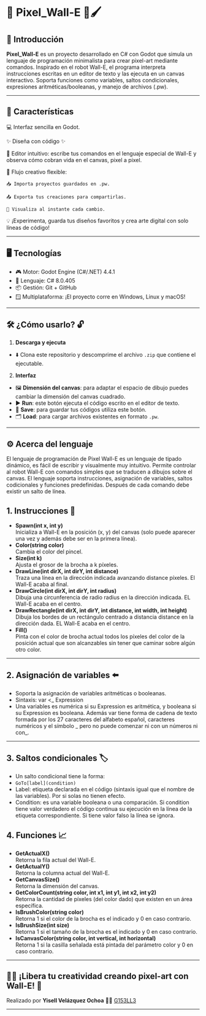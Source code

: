 # 🎨 Pixel_Wall-E 🤖🖌️

## 🚀 Introducción

**Pixel_Wall-E** es un proyecto desarrollado en C# con Godot que simula un lenguaje de programación minimalista para crear pixel-art mediante comandos. Inspirado en el robot Wall-E, el programa interpreta instrucciones escritas en un editor de texto y las ejecuta en un canvas interactivo. Soporta funciones como variables, saltos condicionales, expresiones aritméticas/booleanas, y manejo de archivos (.pw). 

---

##  🎯️ Características

💻 Interfaz sencilla en Godot.

✨ Diseña con código ✨

📝 Editor intuitivo: escribe tus comandos en el lenguaje especial de Wall-E y observa cómo cobran vida en el canvas, pixel a pixel.

🔄 Flujo creativo flexible:

    📥 Importa proyectos guardados en .pw.

    📤 Exporta tus creaciones para compartirlas.

    🎨 Visualiza al instante cada cambio.

💡 ¡Experimenta, guarda tus diseños favoritos y crea arte digital con solo líneas de código!

---

##  🖥️ Tecnologías

 - 🎮 Motor: Godot Engine (C#/.NET) 4.4.1
 - 👾 Lenguaje: C# 8.0.405
 - 📦 Gestión: Git + GitHub
 - 🪟 Multiplataforma: ¡El proyecto corre en Windows, Linux y macOS! 

---

## 🛠️ ¿Cómo usarlo? 🔓

1. **Descarga y ejecuta**
  - ⬇️ Clona este repositorio y descomprime el archivo `.zip` que contiene el ejecutable.

2. **Interfaz**

- 🖼️ **Dimensión del canvas**: para adaptar el espacio de dibujo puedes cambiar la dimensión del canvas cuadrado.
- ▶️ **Run**: este botón ejecuta el código escrito en el editor de texto.
- 💾 **Save**: para guardar tus códigos utiliza este botón.
- 🗂️ **Load**: para cargar archivos existentes en formato `.pw`.

---

## ⚙️ Acerca del lenguaje

El lenguaje de programación de Pixel Wall-E es un lenguaje de tipado dinámico, es fácil de escribir 
y visualmente muy intuitivo. Permite controlar al robot Wall-E con comandos simples que se traducen a dibujos
sobre el canvas. El lenguaje soporta instrucciones, asignación de variables, saltos
codicionales y funciones predefinidas. Después de cada comando debe existir un salto de línea.

## 1. Instrucciones 👾

  - **Spawn(int x, int y)**  
  Inicializa a Wall-E en la posición (x, y) del canvas (solo puede aparecer una vez y además debe ser en la primera línea).  
  - **Color(string color)**  
  Cambia el color del pincel.  
  - **Size(int k)**  
  Ajusta el grosor de la brocha a k píxeles.
  - **DrawLine(int dirX, int dirY, int distance)**  
  Traza una línea en la dirección indicada avanzando distance píxeles. El Wall-E acaba al final.
  - **DrawCircle(int dirX, int dirY, int radius)**  
  Dibuja una circunferencia de radio radius en la dirección indicada.  EL Wall-E acaba en el centro.
  - **DrawRectangle(int dirX, int dirY, int distance, int width, int height)**  
  Dibuja los bordes de un rectángulo centrado a distancia distance en la dirección dada. EL Wall-E acaba en el centro.
  - **Fill()**  
  Pinta con el color de brocha actual todos los píxeles del color de la posición actual que son alcanzables
  sin tener que caminar sobre algún otro color.

---

## 2. Asignación de variables ⬅️

- Soporta la asignación de variables aritméticas o booleanas.
- Sintaxis: var <_ Expression
- Una variables es numérica si su Expression es aritmética, y booleana si su Expression es booleana. Además
  var tiene forma de cadena de texto formada por los 27 caracteres del alfabeto español, caracteres numéricos
  y el símbolo _ pero no puede comenzar ni con un números ni con_.

---
## 3. Saltos condicionales 🏷️
- Un salto condicional tiene la forma:
- `GoTo[label](condition)`
- Label: etiqueta declarada en el código (sintaxis igual que el nombre de las variables). Por si
  solas no tienen efecto.
- Condition: es una variable booleana o una comparación. Si condition tiene valor verdadero
  el código continua su ejecución en la línea de la etiqueta correspondiente. Si tiene valor
  falso la línea se ignora.

## 4. Funciones 📈

- **GetActualX()**  
Retorna la fila actual del Wall-E.
- **GetActualY()**   
Retorna la columna actual del Wall-E.
- **GetCanvasSize()**  
Retorna la dimensión del canvas.
- **GetColorCount(string color, int x1, int y1, int x2, int y2)**  
Retorna la cantidad de píxeles (del color dado) que existen en un área específica.
- **IsBrushColor(string color)**  
Retorna 1 si el color de la brocha es el indicado y 0 en caso contrario.
- **IsBrushSize(int size)**  
Retorna 1 si el tamaño de la brocha es el indicado y 0 en caso contrario.
- **IsCanvasColor(string color, int vertical, int horizontal)**  
Retorna 1 si la casilla señalada está pintada del parámetro color y 0 en caso contrario.

---
## 👩‍🎨 ¡Libera tu creatividad creando pixel-art con Wall-E! 🤖
Realizado por **Yisell Velázquez Ochoa** 👩‍💻
[G153LL3](https://github.com/G153LL3)  

---
